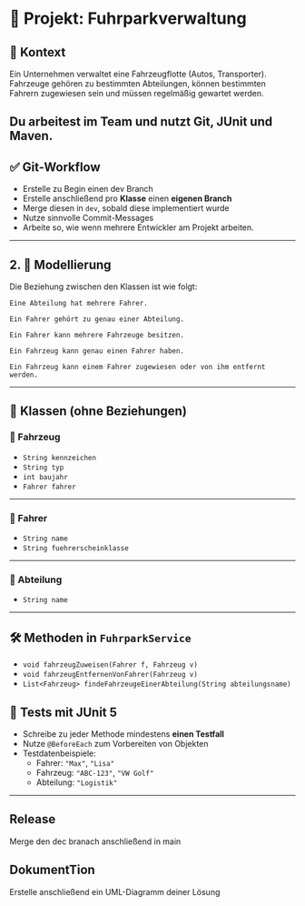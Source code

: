 # 🚗 Projekt: Fuhrparkverwaltung

## 🧾 Kontext
Ein Unternehmen verwaltet eine Fahrzeugflotte (Autos, Transporter). Fahrzeuge gehören zu bestimmten Abteilungen, können bestimmten Fahrern zugewiesen sein und müssen regelmäßig gewartet werden.

Du arbeitest im Team und nutzt **Git**, **JUnit** und **Maven**.
---

## ✅ Git-Workflow
- Erstelle zu Begin einen dev Branch
- Erstelle anschließend pro **Klasse** einen **eigenen Branch**
- Merge diesen in `dev`, sobald diese implementiert wurde
- Nutze sinnvolle Commit-Messages
- Arbeite so, wie wenn mehrere Entwickler am Projekt arbeiten.

---

## 2. 🧱 Modellierung

Die Beziehung zwischen den Klassen ist wie folgt:

    Eine Abteilung hat mehrere Fahrer.

    Ein Fahrer gehört zu genau einer Abteilung.

    Ein Fahrer kann mehrere Fahrzeuge besitzen.

    Ein Fahrzeug kann genau einen Fahrer haben.

    Ein Fahrzeug kann einem Fahrer zugewiesen oder von ihm entfernt werden.
---

## 🧱 Klassen (ohne Beziehungen)

### 🚙 Fahrzeug

- `String kennzeichen`
- `String typ`
- `int baujahr`
- `Fahrer fahrer` 

---

### 👤 Fahrer

- `String name`
- `String fuehrerscheinklasse`
---

### 🏢 Abteilung

- `String name`

---

## 🛠️ Methoden in `FuhrparkService`

- `void fahrzeugZuweisen(Fahrer f, Fahrzeug v)`
- `void fahrzeugEntfernenVonFahrer(Fahrzeug v)`
- `List<Fahrzeug> findeFahrzeugeEinerAbteilung(String abteilungsname)`


## 🧪 Tests mit JUnit 5

- Schreibe zu jeder Methode mindestens **einen Testfall**
- Nutze `@BeforeEach` zum Vorbereiten von Objekten
- Testdatenbeispiele:
  - Fahrer: `"Max"`, `"Lisa"`
  - Fahrzeug: `"ABC-123"`, `"VW Golf"`
  - Abteilung: `"Logistik"`

---
## Release
Merge den dec branach anschließend in main

## DokumentTion
Erstelle anschließend ein UML-Diagramm deiner Lösung
